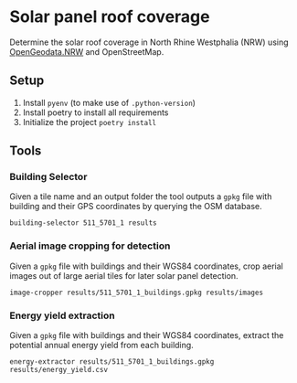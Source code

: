 # Solar panel roof coverage

Determine the solar roof coverage in North Rhine Westphalia (NRW) using [OpenGeodata.NRW](https://www.opengeodata.nrw.de/produkte/) and OpenStreetMap.

## Setup

1. Install `pyenv` (to make use of `.python-version`)
2. Install poetry to install all requirements
3. Initialize the project `poetry install`

## Tools

### Building Selector

Given a tile name and an output folder the tool outputs a `gpkg` file with building and their GPS coordinates
by querying the OSM database.

```shell
building-selector 511_5701_1 results
```

### Aerial image cropping for detection

Given a `gpkg` file with buildings and their WGS84 coordinates, crop aerial images out of large aerial tiles for later solar panel detection.

```shell
image-cropper results/511_5701_1_buildings.gpkg results/images
```

### Energy yield extraction

Given a `gpkg` file with buildings and their WGS84 coordinates, extract the
potential annual energy yield from each building.

```shell
energy-extractor results/511_5701_1_buildings.gpkg results/energy_yield.csv
```
